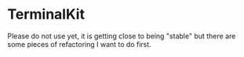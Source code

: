 # TerminalKit

Please do not use yet, it is getting close to being "stable" but there are some pieces of refactoring I want to do first. 
